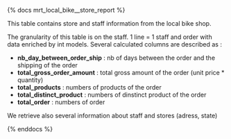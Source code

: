 {% docs mrt_local_bike__store_report %}

This table contains store and staff information from the local bike shop.

The granularity of this table is on the staff. 1 line = 1 staff and order with data enriched by int models. 
Several calculated columns are described as :
 - **nb_day_between_order_ship** : nb of days between the order and the shipping of the order
 - **total_gross_order_amount** : total gross amount of the order (unit price * quantity)
 - **total_products** : numbers of products of the order
 - **total_distinct_product** : numbers of dinstinct product of the order
 - **total_order** : numbers of order

We retrieve also several information about staff and stores (adress, state)

{% enddocs %}
